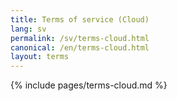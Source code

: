 ```yaml
---
title: Terms of service (Cloud) 
lang: sv
permalink: /sv/terms-cloud.html
canonical: /en/terms-cloud.html
layout: terms
---
```


{% include pages/terms-cloud.md %}
